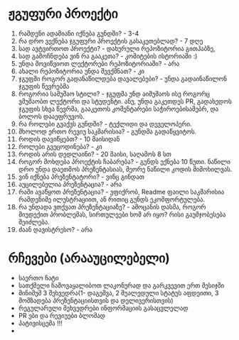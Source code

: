 # ჟგუფური პროექტი

1. რამდენი ადამიანი იქნება გუნდში? - 3-4
2. რა დრო ვექნება ჯგუფური პროექტის გასაკეთებლად? - 7 დღე
3. სად ავტვირთოთ პროექტი? - დახურული რეპოზიტორია გითჰაბზე, 
4. სად გამოჩნდება ვინ რა გააკეთა? - კომიტების ისტორიაში :) 
5. უნდა მოვიწვიოთ ლექტორები რეპოზიტორიაში? - არა
6. ახალი რეპოზიტორია უნდა შევქმნათ? - კი 
7. ჯგუფში როგორ გადანაწილდება დავალებები? - უნდა გადაინაწილონ ჯგუფის წევრებმა
8. როგორია სამუშაო სტილი? - ჯგუფმა უნდ აიმუშაოს ისე როგორც ვმუშაობთ ლექტორი და სტუდენტი. ანუ, უნდა გაკეთდეს PR, გადახედოს ჯგუფის სხვა წევრმა, გააკეთოს კომენტარები საჭიროებისამებრ, და ბოლოს დააეფრუვოს. 
9. რა როლები გვაქვს გუნდში? - ტექლიდი და დეველოპერი. 
10. მხოლოდ ერთო რევიუ საკმარისია? - გუნდმა გადაწყვიტოს. 
11. როდის დავიწყებთ? - 10 მაისიდან
12. როლები გვეცოდინება? - კი
13. როდის არის დედლაინი? - 20 მაისი, საღამოს 8 სთ
14. როგორ მოხდება პროექტის ჩაბარება? - გუნდს ექნება 10 წუთი. ნაწილი დრო უნდა დაეთმოს პრეზენტასიას, მეორე ნაწილი კოდის მიმოხილვას.
15. ვინ იქნება პრეზენტატორი? - ვინც გინდათ
16. აუცილებელია პრეზენტაცია? - არა
17. რაში ავაწყოთ პრეზენტაცია? - ვფიქრობ, Readme ფაილი საკმარისია რამდენიმე ილუსტრაციით, ან რითიც გუნდს ეკომფორტულება. 
18. რა უნდადა ვთქვათ პრეზენტაციაზე? - ამოცანის დასმა, როგორ მიუდექით პრობლემას, სირთულეები ხომ არ იყო? რისი გაუმჯობესება შეიძლება.
19. ძაან დავისტრესო? - არა



# რჩევები (არააუცილებელი)
* საერთო ჩატი
* სათქმელი ჩამოვაყალიბოთ ლაკონურად და გარკვევით ერთ მესიჯში
* მინიმუმ 3 შეხვედრა(1- დაგემვა, 2 შუალედული სტატუს აფდეითი, 3 მომზადება პრეზენტაციისთვის და დელივერისთვის)
* რეგულარული შეხვედრები ინფორმაციის გასაცვლელად
* PR ები და რევიუები ბლომად
* პატივისცემა !!!
* 